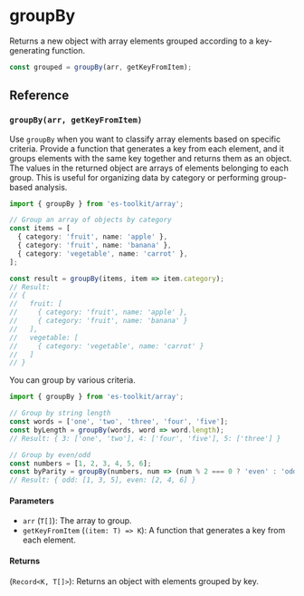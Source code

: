 # groupBy

Returns a new object with array elements grouped according to a key-generating function.

```typescript
const grouped = groupBy(arr, getKeyFromItem);
```

## Reference

### `groupBy(arr, getKeyFromItem)`

Use `groupBy` when you want to classify array elements based on specific criteria. Provide a function that generates a key from each element, and it groups elements with the same key together and returns them as an object. The values in the returned object are arrays of elements belonging to each group. This is useful for organizing data by category or performing group-based analysis.

```typescript
import { groupBy } from 'es-toolkit/array';

// Group an array of objects by category
const items = [
  { category: 'fruit', name: 'apple' },
  { category: 'fruit', name: 'banana' },
  { category: 'vegetable', name: 'carrot' },
];

const result = groupBy(items, item => item.category);
// Result:
// {
//   fruit: [
//     { category: 'fruit', name: 'apple' },
//     { category: 'fruit', name: 'banana' }
//   ],
//   vegetable: [
//     { category: 'vegetable', name: 'carrot' }
//   ]
// }
```

You can group by various criteria.

```typescript
import { groupBy } from 'es-toolkit/array';

// Group by string length
const words = ['one', 'two', 'three', 'four', 'five'];
const byLength = groupBy(words, word => word.length);
// Result: { 3: ['one', 'two'], 4: ['four', 'five'], 5: ['three'] }

// Group by even/odd
const numbers = [1, 2, 3, 4, 5, 6];
const byParity = groupBy(numbers, num => (num % 2 === 0 ? 'even' : 'odd'));
// Result: { odd: [1, 3, 5], even: [2, 4, 6] }
```

#### Parameters

- `arr` (`T[]`): The array to group.
- `getKeyFromItem` (`(item: T) => K`): A function that generates a key from each element.

#### Returns

(`Record<K, T[]>`): Returns an object with elements grouped by key.
